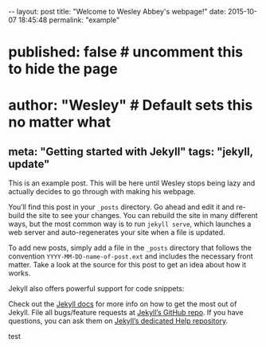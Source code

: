--
layout: post
title:  "Welcome to Wesley Abbey's webpage!"
date:   2015-10-07 18:45:48
permalink: "example"
# published: false # uncomment this to hide the page
# author: "Wesley" # Default sets this no matter what
meta: "Getting started with Jekyll"
tags: "jekyll, update"
---
This is an example post. This will be here until Wesley stops being lazy and actually decides to go through with making his webpage.

You’ll find this post in your `_posts` directory. Go ahead and edit it and re-build the site to see your changes. You can rebuild the site in many different ways, but the most common way is to run `jekyll serve`, which launches a web server and auto-regenerates your site when a file is updated. 

To add new posts, simply add a file in the `_posts` directory that follows the convention `YYYY-MM-DD-name-of-post.ext` and includes the necessary front matter. Take a look at the source for this post to get an idea about how it works.

Jekyll also offers powerful support for code snippets:

Check out the [Jekyll docs][jekyll] for more info on how to get the most out of Jekyll. File all bugs/feature requests at [Jekyll’s GitHub repo][jekyll-gh]. If you have questions, you can ask them on [Jekyll’s dedicated Help repository][jekyll-help].

[jekyll]:      http://jekyllrb.com
[jekyll-gh]:   https://github.com/jekyll/jekyll
[jekyll-help]: https://github.com/jekyll/jekyll-help
test
